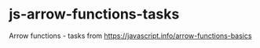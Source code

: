 # js-arrow-functions-tasks
Arrow functions - tasks from https://javascript.info/arrow-functions-basics
